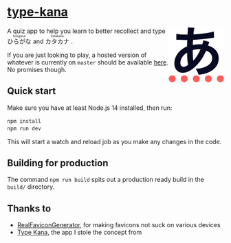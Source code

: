 # [type-kana](https://type-kana.cass.moe/)

<img src="assets/logo.png" 
  width="128" 
  height="128" 
  align="right" 
  alt="Type Kana logo" />

A quiz app to help you learn to better recollect and type
<ruby>
ひらがな<rp>(</rp><rt>hiragana</rt><rp>)</rp>
</ruby>
and
<ruby>
カタカナ<rp>(</rp><rt>katakana</rt><rp>)</rp>
</ruby>.

If you are just looking to play, a hosted version of whatever is currently on `master` should be available [here](https://type-kana.cass.moe/). No promises though.

## Quick start

Make sure you have at least Node.js 14 installed, then run:

```bash
npm install
npm run dev
```

This will start a watch and reload job as you make any changes in the code.

## Building for production

The command `npm run build` spits out a production ready build in the `build/` directory.

## Thanks to

* [RealFaviconGenerator](https://realfavicongenerator.net/), for making favicons not suck on various devices
* [Type Kana](https://lab.fleon.org/type-kana/), the app I stole the concept from
